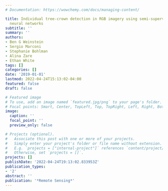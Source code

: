 ```yaml
---
# Documentation: https://wowchemy.com/docs/managing-content/

title: Individual tree-crown detection in RGB imagery using semi-supervised deep learning
  neural networks
subtitle: ''
summary: ''
authors:
- Ben G Weinstein
- Sergio Marconi
- Stephanie Bohlman
- Alina Zare
- Ethan White
tags: []
categories: []
date: '2019-01-01'
lastmod: 2022-04-24T15:13:02-04:00
featured: false
draft: false

# Featured image
# To use, add an image named `featured.jpg/png` to your page's folder.
# Focal points: Smart, Center, TopLeft, Top, TopRight, Left, Right, BottomLeft, Bottom, BottomRight.
image:
  caption: ''
  focal_point: ''
  preview_only: false

# Projects (optional).
#   Associate this post with one or more of your projects.
#   Simply enter your project's folder or file name without extension.
#   E.g. `projects = ["internal-project"]` references `content/project/deep-learning/index.md`.
#   Otherwise, set `projects = []`.
projects: []
publishDate: '2022-04-24T19:13:02.833953Z'
publication_types:
- '2'
abstract: ''
publication: '*Remote Sensing*'
---
```


